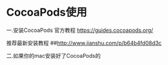 # CocoaPods使用
一.安装CocoaPods
官方教程
https://guides.cocoapods.org/

推荐最新安装教程
##http://www.jianshu.com/p/b64b4fd08d3c

二.如果你的mac安装好了CocoaPods的

